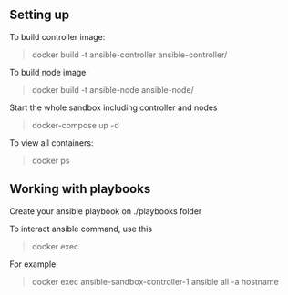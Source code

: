 ## Setting up
To build controller image:
> docker build -t ansible-controller ansible-controller/

To build node image:
> docker build -t ansible-node ansible-node/

Start the whole sandbox including controller and nodes

> docker-compose up -d

To view all containers:
> docker ps

## Working with playbooks
Create your ansible playbook on ./playbooks folder

To interact ansible command, use this

> docker exec <container-name> <ansible-command>

For example
> docker exec ansible-sandbox-controller-1 ansible all -a hostname
